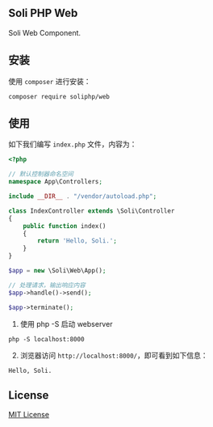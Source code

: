 Soli PHP Web
----------------

Soli Web Component.

## 安装

使用 `composer` 进行安装：

    composer require soliphp/web

## 使用

如下我们编写 `index.php` 文件，内容为：

```php
<?php

// 默认控制器命名空间
namespace App\Controllers;

include __DIR__ . "/vendor/autoload.php";

class IndexController extends \Soli\Controller
{
    public function index()
    {
        return 'Hello, Soli.';
    }
}

$app = new \Soli\Web\App();

// 处理请求，输出响应内容
$app->handle()->send();

$app->terminate();
```

1. 使用 php -S 启动 webserver

```
php -S localhost:8000
```

2. 浏览器访问 `http://localhost:8000/`，即可看到如下信息：

```
Hello, Soli.
```


## License

[MIT License]


[MIT License]: LICENSE

